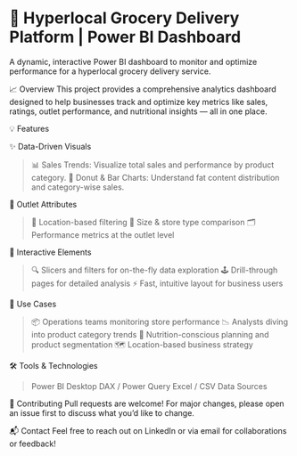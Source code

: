 # 🛒 Hyperlocal Grocery Delivery Platform | Power BI Dashboard


A dynamic, interactive Power BI dashboard to monitor and optimize performance for a hyperlocal grocery delivery service.

📈 Overview
This project provides a comprehensive analytics dashboard designed to help businesses track and optimize key metrics like sales, ratings, outlet performance, and nutritional insights — all in one place.

💡 Features

✨ Data-Driven Visuals

>📊 Sales Trends: Visualize total sales and performance by product category.
>🍩 Donut & Bar Charts: Understand fat content distribution and category-wise sales.

🏪 Outlet Attributes

>🧭 Location-based filtering
>📐 Size & store type comparison
>🗂️ Performance metrics at the outlet level

🧩 Interactive Elements

>🔍 Slicers and filters for on-the-fly data exploration
>🕹️ Drill-through pages for detailed analysis
>⚡ Fast, intuitive layout for business users

📌 Use Cases
>📦 Operations teams monitoring store performance
>📉 Analysts diving into product category trends
>🍎 Nutrition-conscious planning and product segmentation
>🗺️ Location-based business strategy

🛠️ Tools & Technologies
>Power BI Desktop
>DAX / Power Query
>Excel / CSV Data Sources

🤝 Contributing
Pull requests are welcome! For major changes, please open an issue first to discuss what you’d like to change.

📬 Contact
Feel free to reach out on LinkedIn or via email for collaborations or feedback!
